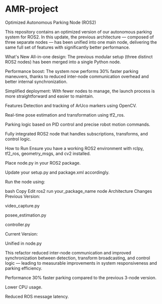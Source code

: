 # AMR-project
Optimized Autonomous Parking Node (ROS2)

This repository contains an optimized version of our autonomous parking system for ROS2. In this update, the previous architecture — composed of three separate nodes — has been unified into one main node, delivering the same full set of features with significantly better performance.

What's New
All-in-one design: The previous modular setup (three distinct ROS2 nodes) has been merged into a single Python node.

Performance boost: The system now performs 30% faster parking maneuvers, thanks to reduced inter-node communication overhead and better internal synchronization.

Simplified deployment: With fewer nodes to manage, the launch process is more straightforward and easier to maintain.

Features
Detection and tracking of ArUco markers using OpenCV.

Real-time pose estimation and transformation using tf2_ros.

Parking logic based on PID control and precise robot motion commands.

Fully integrated ROS2 node that handles subscriptions, transforms, and control logic.

How to Run
Ensure you have a working ROS2 environment with rclpy, tf2_ros, geometry_msgs, and cv2 installed.

Place node.py in your ROS2 package.

Update your setup.py and package.xml accordingly.

Run the node using:

bash
Copy
Edit
ros2 run your_package_name node
Architecture Changes
Previous Version:

video_capture.py

posee_estimation.py

controller.py

Current Version:

Unified in node.py

This refactor reduced inter-node communication and improved synchronization between detection, transform broadcasting, and control logic — leading to measurable improvements in system responsiveness and parking efficiency.

Performance
30% faster parking compared to the previous 3-node version.

Lower CPU usage.

Reduced ROS message latency.
